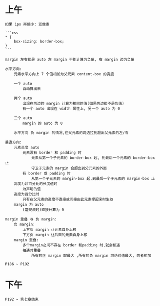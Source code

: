 # 上午
    如果 1px 再缩小: 亚像素

    ```css
    * {
        box-sizing: border-box;
    }
    ```

    margin 左右都是 auto 左 margin 不能计算为负值, 右 margin 边为负值

    水平方向:
        元素水平方向上 7 个值相加为父元素 content-box 的宽度

        一个 auto 
            自动算出来

        两个 auto 
            出现在两边的 margin 计算为相同的值(如果两边都不是负值)
            有一个 auto 出现在 width 属性上, 另一个 auto 为 0

        三个 auto 
            margin 的 auto 为 0

        水平方向 负 margin 的情况,往父元素的两边拉到超出父元素的左/右

    垂直方向:
        元素高度 auto
            元素没有 border 和 padding 时
                元素从第一个子元素的 border-box 起, 到最后一个元素的 border-box 止
                守卫子元素的 margin 会超出到父元素的外面
            有 border 或 padding 时
                从第一个子元素的 margin-box 起,到最后一个子元素的 margin-box 止
        高度为非百分比的长度值时
            为声明的值
        高度为百分比时
            只有在父元素的高度不直接或间接由此元素撑起来时生效
        margin 为 auto
            (常规流时)直接计算为 0

    margin 重叠 与 负 margin:
        负 margin:
            上方负 margin 让元素自身上移
            下方负 margin 让后面的元素自身上移
        margin 重叠:
            多个margin之间不存在 border 和padding 时,就会相遇
            相遇时重叠
                所有的正 margin 取最大 ,所有的负 margin 取绝对值最大, 两者相加
 
    P186 ~ P192

# 下午 

    P192 ~ 第七章结束